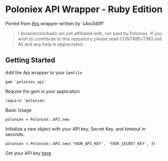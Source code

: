 # Poloniex API Wrapper - Ruby Edition

Ported from [this](https://github.com/s4w3d0ff/python-poloniex) wrapper written by 's4w3d0ff'

> I (brianmcmichael) am not affiliated with, nor paid by Poloniex. If you wish to contribute to this repository please read CONTRIBUTING.md. All and any help is appreciated.

## Getting Started

Add the Api wrapper to your `Gemfile`

```
gem 'poloniex_api'
```

Require the gem in your application

```
require 'poloniex'
```

Basic Usage

```
poloniex = Poloniex::API.new
```


Initialize a new object with your API key, Secret Key, and timeout in seconds.

```
poloniex = Poloniex::API.new('YOUR_API_KEY', 'YOUR_SECRET_KEY', 3)
```

Get your API key [here](https://poloniex.com/apiKeys)




